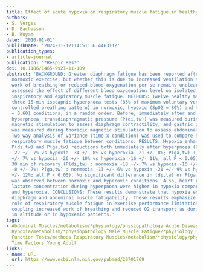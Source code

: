 ```yaml
---
title: Effect of acute hypoxia on respiratory muscle fatigue in healthy humans
authors:
- S. Verges
- D. Bachasson
- B. Wuyam
date: '2010-01-01'
publishDate: '2024-11-12T14:51:36.446311Z'
publication_types:
- article-journal
publication: '*Respir Res*'
doi: 10.1186/1465-9921-11-109
abstract: 'BACKGROUND: Greater diaphragm fatigue has been reported after hypoxic versus
  normoxic exercise, but whether this is due to increased ventilation and therefore
  work of breathing or reduced blood oxygenation per se remains unclear. Hence, we
  assessed the effect of different blood oxygenation level on isolated hyperpnoea-induced
  inspiratory and expiratory muscle fatigue. METHODS: Twelve healthy males performed
  three 15-min isocapnic hyperpnoea tests (85% of maximum voluntary ventilation with
  controlled breathing pattern) in normoxic, hypoxic (SpO2 = 80%) and hyperoxic (FiO2
  = 0.60) conditions, in a random order. Before, immediately after and 30 min after
  hyperpnoea, transdiaphragmatic pressure (P(di,tw)) was measured during cervical
  magnetic stimulation to assess diaphragm contractility, and gastric pressure (P(ga,tw))
  was measured during thoracic magnetic stimulation to assess abdominal muscle contractility.
  Two-way analysis of variance (time x condition) was used to compare hyperpnoea-induced
  respiratory muscle fatigue between conditions. RESULTS: Hypoxia enhanced hyperpnoea-induced
  P(di,tw) and P(ga,tw) reductions both immediately after hyperpnoea (P(di,tw) : normoxia
  -22 +/- 7% vs hypoxia -34 +/- 8% vs hyperoxia -21 +/- 8%; P(ga,tw) : normoxia -17
  +/- 7% vs hypoxia -26 +/- 10% vs hyperoxia -16 +/- 11%; all P < 0.05) and after
  30 min of recovery (P(di,tw) : normoxia -10 +/- 7% vs hypoxia -16 +/- 8% vs hyperoxia
  -8 +/- 7%; P(ga,tw) : normoxia -13 +/- 6% vs hypoxia -21 +/- 9% vs hyperoxia -12
  +/- 12%; all P < 0.05). No significant difference in (di,tw) or P(ga,tw) reductions
  was observed between normoxic and hyperoxic conditions. Also, heart rate and blood
  lactate concentration during hyperpnoea were higher in hypoxia compared to normoxia
  and hyperoxia. CONCLUSIONS: These results demonstrate that hypoxia exacerbates both
  diaphragm and abdominal muscle fatigability. These results emphasize the potential
  role of respiratory muscle fatigue in exercise performance limitation under conditions
  coupling increased work of breathing and reduced O2 transport as during exercise
  in altitude or in hypoxemic patients.'
tags:
- Abdominal Muscles/metabolism/*physiology/physiopathology Acute Disease Adult Humans
  Hypoxia/metabolism/*physiopathology Male Muscle Fatigue/*physiology Respiratory
  Function Tests/methods Respiratory Muscles/metabolism/*physiology/physiopathology
  Time Factors Young Adult
links:
- name: URL
  url: https://www.ncbi.nlm.nih.gov/pubmed/20701769
---
```

